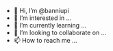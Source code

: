- 👋 Hi, I’m @banniupi
- 👀 I’m interested in ...
- 🌱 I’m currently learning ...
- 💞️ I’m looking to collaborate on ...
- 📫 How to reach me ...

<!---
banniupi/banniupi is a ✨ special ✨ repository because its `README.md` (this file) appears on your GitHub profile.
You can click the Preview link to take a look at your changes.
--->
